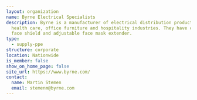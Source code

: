 ```yaml
---
layout: organization
name: Byrne Electrical Specialists
description: Byrne is a manufacturer of electrical distribution products for the
  health care, office furniture and hospitality industries. They have created a
  face shield and adjustable face mask extender.
type:
  - supply-ppe
structure: corporate
location: Nationwide
is_member: false
show_on_home_page: false
site_url: https://www.byrne.com/
contact:
  name: Martin Stemen
  email: stemenm@byrne.com
---
```

